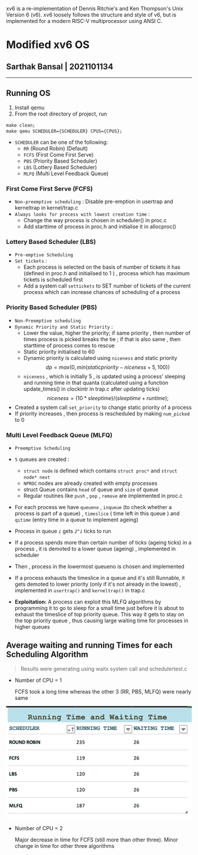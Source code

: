 xv6 is a re-implementation of Dennis Ritchie's and Ken Thompson's Unix
Version 6 (v6).  xv6 loosely follows the structure and style of v6,
but is implemented for a modern RISC-V multiprocessor using ANSI C.


# Modified xv6 OS

## Sarthak Bansal | 2021101134

---

## Running OS

1. Install qemu
2. From the root directory of project, run 
```
make clean;
make qemu SCHEDULER={SCHEDULER} CPUS={CPUS};
```

- `SCHEDULER` can be one of the following:
  - `RR` (Round Robin) (Default)
  - `FCFS` (First Come First Serve)
  - `PBS` (Priority Based Scheduler)
  - `LBS` (Lottery Based Scheduler)
  - `MLFQ` (Multi Level Feedback Queue)

<!--## New Features Implemented-->

<!--### waitx system call-->

<!--- Creation time, end time, cpu running time and IO time have been added to proc structure-->
<!--- A new system call `waitx` implemented which is just like `wait` but takes pointer to two integers as arguments-->
<!--- Running time and waiting time is stored in the arguments given-->

<!--### time command-->

<!--- Prints the running and waiting time of the program given-->
<!--- Uses `waitx` system call-->

<!--### ps user program-->

<!--- Uses `ps` system call-->
<!--- Prints details about all processes like:-->
<!--  - PID: PID of the process-->
<!--  - Priority: Priority of process (only for PBS)-->
<!--  - State: State of process- Running, Runnable, Sleeping, etc.-->
<!--  - r_time: Ticks spent on running on CPU-->
<!--  - w_time: Waiting time of process (reset when run or changes queue)-->
<!--  - n_run: Number of times the process got to run on CPU-->
<!--  - cur_q: Current queue (only for MLFQ)-->
<!--  - q{i}: Ticks spent in each queue (only for MLFQ)-->

<!--### set_priority system call & setPriority user program-->

<!--- Only valid in case of Priority Based Scheduling (PBS)-->
<!--- Used to set the priority of a process-->
<!--- Priority should be between 0 and 100 (both inclusive)-->

### First Come First Serve (FCFS)

- `Non-preemptive scheduling` : Disable pre-emption in usertrap and kerneltrap in kernel/trap.c
- `Always looks for process with lowest creation time` : 
     - Change the way process is chosen in scheduler() in proc.c
     - Add starttime of process in proc.h and initialise it in allocproc()

### Lottery Based Scheduler (LBS)
-  `Pre-emptive Scheduling`
-  `Set tickets` : 
    -  Each process is selected on the basis of number of tickets it has (defined in proc.h and initialised to 1 ) , process which has maximum tickets is scheduled first
    -  Add a system call `settickets` to SET number of tickets of the current process which can increase chances of scheduling of a process

### Priority Based Scheduler (PBS)

- `Non-Preemptive scheduling`
- `Dynamic Priority and Static Priority` :
    - Lower the value, higher the priority; if same priority , then number of times process is picked breaks the tie ; if that is also same , then starttime of process comes to rescue
    - Static priority initialised to 60
    - Dynamic priority is calculated using `niceness` and static priority
    $$dp = max(0, min(staticpriority - niceness + 5, 100))$$
    - `niceness` , which is initially 5 , is updated using a process' sleeping and running time in that quanta (calculated using a function update_times() in clockintr in trap.c after updating ticks)
    $$niceness=(10*sleeptime)/(sleeptime + runtime);$$
- Created a system call `set_priority` to change static priority of a process
- If priority increases , then process is rescheduled by making `num_picked` to 0

### Multi Level Feedback Queue (MLFQ)

- `Preemptive Scheduling`
- `5` queues are created :
    - `struct node` is defined which contains `struct proc*` and `struct node* next`
    - `NPROC` nodes are already created with empty processes
    - struct Queue contains `head` of queue and `size` of queue
    - Regular routines like `push` , `pop` , `remove` are implemented in proc.c
- For each process we have `queueno` , `inqueue` (to check whether a process is part of a queue) ,  `timeslice` ( time left in this queue ) and `qitime` (entry time in a queue to implement ageing)
- Process in queue _`i`_ gets _`2^i`_ ticks to run
- If a process spends more than certain number of ticks (ageing ticks) in a process , it is demoted to a lower queue (ageing) , implemented in scheduler
- Then  , process in the lowermost queueno is chosen and implemented
- If a process exhausts the timeslice in a queue and it's still Runnable, it gets demoted to lower priority (only if it's not already in the lowest) , implemented in `usertrap()` and `kerneltrap()` in trap.c

- **Exploitation:** A process can exploit this MLFQ algorithms by programming it to go to sleep for a small time just before it is about to exhaust the timeslice of top priority queue. This way it gets to stay on the top priority queue , thus causing large waiting time for processes in higher queues

## Average waiting and running Times for each Scheduling Algorithm
> Results were generating using waitx system call and schedulertest.c 

- Number of CPU = 1

  FCFS took a long time whereas the other 3 (RR, PBS, MLFQ) were nearly same
    
 ![alt text](./img1.png) 

- Number of CPU = 2

  Major decrease in time for FCFS (still more than other three). Minor change in time for other three algorithms

<!-- ![2 CPU total time](./2cpuTT.png) -->

<!-- ## Time spent on each queue in MLFQ

The graphs were plotted for all the 10 child processes for different aging times and number of CPU. Higer process number has higher IO bursts.

- Number of CPU = 1, Aging time = 35 ticks

![1 CPU 35 Aging time](./1cpu35age.png)

- Number of CPU = 1, Aging time = 50 ticks

![1 CPU 50 Aging time](./1cpu50age.png)

- Number of CPU = 2, Aging time = 35 ticks

![2 CPU 35 Aging time](./2cpu35age.png)

- Number of CPU = 2, Aging time = 50 ticks

![2 CPU 50 Aging time](./2cpu50age.png) -->




<!-- ACKNOWLEDGMENTS

xv6 is inspired by John Lions's Commentary on UNIX 6th Edition (Peer
to Peer Communications; ISBN: 1-57398-013-7; 1st edition (June 14,
2000)).  See also https://pdos.csail.mit.edu/6.1810/, which provides
pointers to on-line resources for v6.

The following people have made contributions: Russ Cox (context switching,
locking), Cliff Frey (MP), Xiao Yu (MP), Nickolai Zeldovich, and Austin
Clements.

We are also grateful for the bug reports and patches contributed by
Takahiro Aoyagi, Silas Boyd-Wickizer, Anton Burtsev, carlclone, Ian
Chen, Dan Cross, Cody Cutler, Mike CAT, Tej Chajed, Asami Doi,
eyalz800, Nelson Elhage, Saar Ettinger, Alice Ferrazzi, Nathaniel
Filardo, flespark, Peter Froehlich, Yakir Goaron, Shivam Handa, Matt
Harvey, Bryan Henry, jaichenhengjie, Jim Huang, Matúš Jókay, John
Jolly, Alexander Kapshuk, Anders Kaseorg, kehao95, Wolfgang Keller,
Jungwoo Kim, Jonathan Kimmitt, Eddie Kohler, Vadim Kolontsov, Austin
Liew, l0stman, Pavan Maddamsetti, Imbar Marinescu, Yandong Mao, Matan
Shabtay, Hitoshi Mitake, Carmi Merimovich, Mark Morrissey, mtasm, Joel
Nider, Hayato Ohhashi, OptimisticSide, Harry Porter, Greg Price, Jude
Rich, segfault, Ayan Shafqat, Eldar Sehayek, Yongming Shen, Fumiya
Shigemitsu, Cam Tenny, tyfkda, Warren Toomey, Stephen Tu, Rafael Ubal,
Amane Uehara, Pablo Ventura, Xi Wang, WaheedHafez, Keiichi Watanabe,
Nicolas Wolovick, wxdao, Grant Wu, Jindong Zhang, Icenowy Zheng,
ZhUyU1997, and Zou Chang Wei.


The code in the files that constitute xv6 is
Copyright 2006-2022 Frans Kaashoek, Robert Morris, and Russ Cox.

ERROR REPORTS

Please send errors and suggestions to Frans Kaashoek and Robert Morris
(kaashoek,rtm@mit.edu).  The main purpose of xv6 is as a teaching
operating system for MIT's 6.1810, so we are more interested in
simplifications and clarifications than new features.

BUILDING AND RUNNING XV6

You will need a RISC-V "newlib" tool chain from
https://github.com/riscv/riscv-gnu-toolchain, and qemu compiled for
riscv64-softmmu.  Once they are installed, and in your shell
search path, you can run "make qemu". -->
